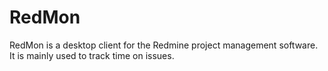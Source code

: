 RedMon
======

RedMon is a desktop client for the Redmine project management software.  It is mainly used to track time on issues.
